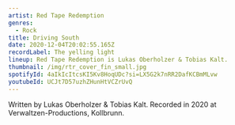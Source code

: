 ```yaml
---
artist: Red Tape Redemption
genres:
  - Rock
title: Driving South
date: 2020-12-04T20:02:55.165Z
recordLabel: The yelling light
lineup: Red Tape Redemption is Lukas Oberholzer & Tobias Kalt.
thumbnail: /img/rtr_cover_fin_small.jpg
spotifyId: 4aIkIcItcsKI5Kv8HoqUDc?si=LX5G2k7nRR2DafKCBmMLvw
youtubeId: UCJt7D57uzhZHunHtVCZrUvQ
---
```

Written by Lukas Oberholzer & Tobias Kalt. Recorded in 2020 at Verwaltzen-Productions, Kollbrunn.